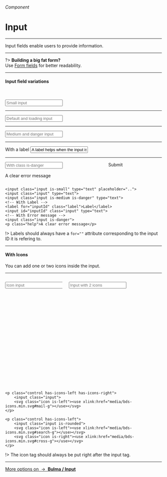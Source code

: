 <h6 class="is-uppercase has-text-grey has-text-weight-medium is-size-6 is-size-7-mobile">Component</h6>
<h1 class="title is-family-secondary is-size-2-mobile">Input</h1>
<hr class="is-visible is-size-4">
<p class="subtitle is-size-4-tablet is-family-secondary">
    <span class="has-text-weight-semibold">Input fields</span> enable users to provide information.
</p>
<hr class="is-visible is-size-4">

?> **Building a big fat form?**<br>Use <a href="#/form" class="is-underlined">Form fields</a> for better readability.

<hr class="is-size-4">

<h4 class="title"><strong>Input field variations</strong></h4>

<br><form class="box is-large has-background-white-bis is-marginless is-radiusless-bl is-radiusless-br" spellcheck="false">
    <input class="input is-small" type="tel" placeholder="Small input">
    <hr class="is-size-7">
    <input class="input" type="tel" placeholder="Default and loading input">
    <hr class="is-size-7">
    <input class="input is-medium" type="email" placeholder="Medium and danger input">
    <hr class="is-size-7">
    <label for="defaultfield" class="label">With a label</label>
    <input id="defaultfield" class="input" type="email" value="A label helps when the input is filled" placeholder="Placeholder is used to give exemples.">
    <hr class="is-size-7">
    <div class="columns is-variable is-2">
        <div class="column is-10">
            <input class="input is-danger" placeholder="With class is-danger">
            <p class="help">A clear error message</p>
        </div>
        <div class="column is-2"><div class="button is-danger is-beefy is-fullwidth">Submit</div></div>
    </div>
</form>

    <input class="input is-small" type="text" placeholder="..">
    <input class="input" type="text">
    <input class="input is-medium is-danger" type="text">
    <!-- With Label -->
    <label for="inputId" class="label">Label</label>
    <input id="inputId" class="input" type="text">
    <!-- With Error message -->
    <input class="input is-danger">
    <p class="help">A clear error message</p>
!> Labels should always have a `for=""` attribute corresponding to the input ID it is refering to.

<hr class="is-visible is-size-1">

<h4 class="title"><strong>With Icons</strong></h4>

You can add one or two icons inside the input.

<hr>

<div class="box has-background-white-bis is-large is-marginless is-radiusless-bl is-radiusless-br">
    <div class="columns is-variable is-5">
        <div class="column is-6">
            <p class="control has-icons-left">
                <input class="input"placeholder="Icon input">
                <svg class="icon is-left"><use xlink:href="media/bds-icons.min.svg#mail-g"></use></svg>
            </p>
        </div>
        <div class="column is-6">
            <p class="control has-icons-left has-icons-right">
                <input class="input is-rounded" type="tel" placeholder="Input with 2 icons">
                <svg class="icon is-left"><use xlink:href="media/bds-icons.min.svg#search-g"></use></svg>
                <svg class="icon is-right has-fill-grey-light"><use xlink:href="media/bds-icons.min.svg#cross-g"></use></svg>
            </p>
        </div>
    </div>
</div>

    <p class="control has-icons-left has-icons-right">
        <input class="input">
        <svg class="icon is-left"><use xlink:href="media/bds-icons.min.svg#mail-g"></use></svg>
    </p>

    <p class="control has-icons-left">
        <input class="input is-rounded">
        <svg class="icon is-left"><use xlink:href="media/bds-icons.min.svg#search-g"></use></svg>
        <svg class="icon is-right"><use xlink:href="media/bds-icons.min.svg#cross-g"></use></svg>
    </p>
!> The icon tag should always be put right after the input tag.
<hr>

<a class="box is-well has-text-grey-dark" href="https://bulma.io/documentation/form/input/" target="blank">
    More options on &nbsp;→&nbsp; <strong class="has-text-primary">Bulma / Input</strong>
</a>